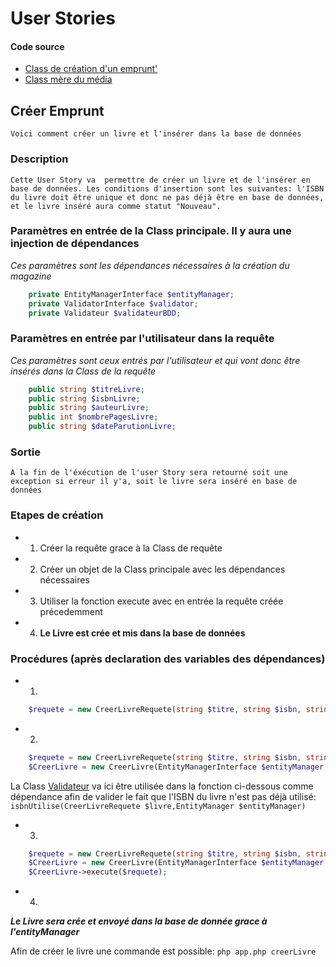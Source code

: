 # User Stories
#### Code source
* [Class de création d'un emprunt'](../../src/UserStories/CreerEmprunt/CreerEmprunt.php)
* [Class mère du média](../../src/entity/Media.php)

## Créer Emprunt
``` Voici comment créer un livre et l'insérer dans la base de données ```
### Description
``
Cette User Story va  permettre de créer un livre et de l'insérer en base de données.
Les conditions d'insertion sont les suivantes: l'ISBN du livre doit être unique et donc
ne pas déjà être en base de données, et le livre inséré aura comme statut "Nouveau".
``
### Paramètres en entrée de la Class principale. Il y aura une injection de dépendances
_Ces paramètres sont les dépendances nécessaires à la création du magazine_
```php
    private EntityManagerInterface $entityManager;
    private ValidatorInterface $validator;
    private Validateur $validateurBDD;
```
### Paramètres en entrée par l'utilisateur dans la requête
_Ces paramètres sont ceux entrés par l'utilisateur et qui vont donc être insérés dans la Class de la requête_
````php
    public string $titreLivre;
    public string $isbnLivre;
    public string $auteurLivre;
    public int $nombrePagesLivre;
    public string $dateParutionLivre;

````
### Sortie
``
A la fin de l'éxécution de l'user Story sera retourné soit une exception si erreur il y'a, soit le livre sera inséré en base de données
``

### Etapes de création
* 1. Créer la requête grace à la Class de requête
* 2. Créer un objet de la Class principale avec les dépendances nécessaires
* 3. Utiliser la fonction execute avec en entrée la requête créée précedemment
* 4. **Le Livre est crée et mis dans la base de données**

### Procédures (après declaration des variables des dépendances)
* 1.
```php
    $requete = new CreerLivreRequete(string $titre, string $isbn, string $auteur, int $nombrePages, string $dateParution);
```
* 2.

```php
    $requete = new CreerLivreRequete(string $titre, string $isbn, string $auteur, int $nombrePages, string $dateParution);
    $CreerLivre = new CreerLivre(EntityManagerInterface $entityManager, ValidatorInterface $validator, Validateur $validateurBDD);
```
La Class [Validateur](../../src/Validateurs/Validateur.php) va ici être utilisée dans la fonction ci-dessous comme dépendance afin de valider le fait que l'ISBN du livre n'est pas déjà utilisé: `isbnUtilise(CreerLivreRequete $livre,EntityManager $entityManager)`

* 3.

```php
    $requete = new CreerLivreRequete(string $titre, string $isbn, string $auteur, int $nombrePages, string $dateParution);
    $CreerLivre = new CreerLivre(EntityManagerInterface $entityManager, ValidatorInterface $validator, Validateur $validateurBDD);
    $CreerLivre->execute($requete);
```
* 4.
**_Le Livre sera crée et envoyé dans la base de donnée grace à l'entityManager_**

Afin de créer le livre une commande est possible: `php app.php creerLivre`








